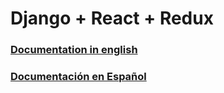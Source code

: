 # Django + React + Redux

### [Documentation in english](/en/)
### [Documentación en Español](/es/)
